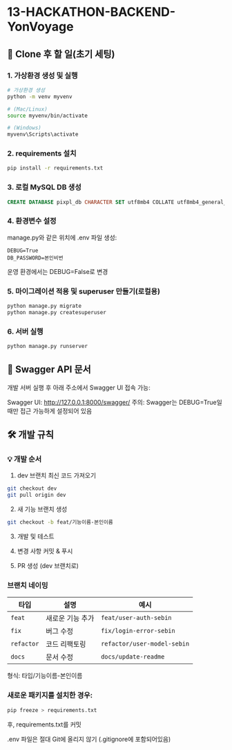 # 13-HACKATHON-BACKEND-YonVoyage

## 🚀 Clone 후 할 일(초기 세팅)

### 1. 가상환경 생성 및 실행

```bash
# 가상환경 생성
python -m venv myvenv

# (Mac/Linux)
source myvenv/bin/activate

# (Windows)
myvenv\Scripts\activate
```

### 2. requirements 설치

```bash
pip install -r requirements.txt
```

### 3. 로컬 MySQL DB 생성

```sql
CREATE DATABASE pixpl_db CHARACTER SET utf8mb4 COLLATE utf8mb4_general_ci;
```

### 4. 환경변수 설정

manage.py와 같은 위치에 .env 파일 생성:

```env
DEBUG=True
DB_PASSWORD=본인비번
```

운영 환경에서는 DEBUG=False로 변경

### 5. 마이그레이션 적용 및 superuser 만들기(로컬용)

```bash
python manage.py migrate
python manage.py createsuperuser
```

### 6. 서버 실행

```bash
python manage.py runserver
```

## 📄 Swagger API 문서

개발 서버 실행 후 아래 주소에서 Swagger UI 접속 가능:

Swagger UI: http://127.0.0.1:8000/swagger/
주의: Swagger는 DEBUG=True일 때만 접근 가능하게 설정되어 있음

## 🛠 개발 규칙

### 💡 개발 순서

1. dev 브랜치 최신 코드 가져오기

```bash
git checkout dev
git pull origin dev
```

2. 새 기능 브랜치 생성

```bash
git checkout -b feat/기능이름-본인이름
```

3. 개발 및 테스트

4. 변경 사항 커밋 & 푸시

5. PR 생성 (dev 브랜치로)

### 브랜치 네이밍

| 타입       | 설명             | 예시                        |
| ---------- | ---------------- | --------------------------- |
| `feat`     | 새로운 기능 추가 | `feat/user-auth-sebin`      |
| `fix`      | 버그 수정        | `fix/login-error-sebin`     |
| `refactor` | 코드 리팩토링    | `refactor/user-model-sebin` |
| `docs`     | 문서 수정        | `docs/update-readme`        |

형식: 타입/기능이름-본인이름

### 새로운 패키지를 설치한 경우:

```bash
pip freeze > requirements.txt
```

후, requirements.txt를 커밋

.env 파일은 절대 Git에 올리지 않기 (.gitignore에 포함되어있음)
